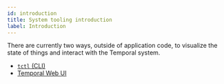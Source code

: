 ```yaml
---
id: introduction
title: System tooling introduction
label: Introduction
---
```


There are currently two ways, outside of application code, to visualize the state of things and interact with the Temporal system.

- [`tctl` (CLI)](/docs/system-tools/tctl)
- [Temporal Web UI](/docs/system-tools/web-ui)
